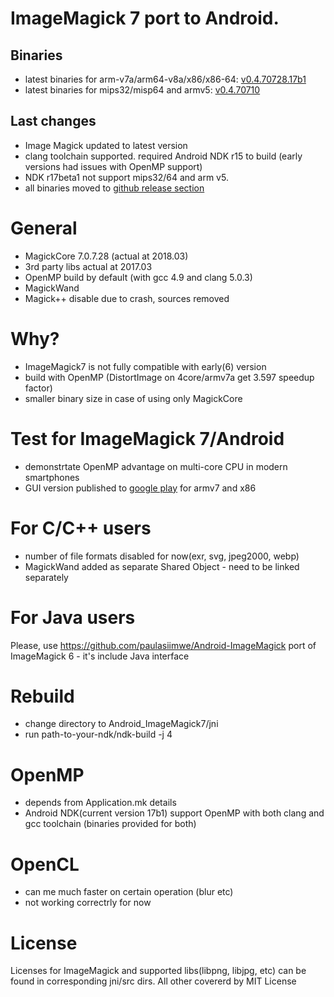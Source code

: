# ImageMagick 7 port to Android.
## Binaries 
 - latest binaries for arm-v7a/arm64-v8a/x86/x86-64: [v0.4.70728.17b1](https://github.com/ayaromenok/Android_ImageMagick7/releases/tag/v0.4.70728.17b1)
 - latest binaries for mips32/misp64 and armv5: [v0.4.70710](https://github.com/ayaromenok/Android_ImageMagick7/releases/tag/v0.4.70710)

## Last changes
 - Image Magick updated to latest version
 - clang toolchain supported. 
	required Android NDK r15 to build (early versions had issues with OpenMP support)
 - NDK r17beta1 not support mips32/64 and arm v5. 
 - all binaries moved to [github release section](https://github.com/ayaromenok/Android_ImageMagick7/releases)

# General
 - MagickCore 7.0.7.28 (actual at 2018.03)
 - 3rd party libs actual at 2017.03
 - OpenMP build by default (with gcc 4.9 and clang 5.0.3)
 - MagickWand
 - Magick++ disable due to crash, sources removed

# Why? 
 - ImageMagick7 is not fully compatible with early(6) version
 - build with OpenMP (DistortImage on 4core/armv7a get 3.597 speedup factor)
 - smaller binary size in case of using only MagickCore

# Test for ImageMagick 7/Android
 - demonstrtate OpenMP advantage on multi-core CPU in modern smartphones
 - GUI version published to [google play](https://play.google.com/store/apps/details?id=info.yaromenok.IM7Test) for armv7 and x86 

# For C/C++ users
 - number of file formats disabled for now(exr, svg, jpeg2000, webp)
 - MagickWand added as separate Shared Object - need to be linked separately
 
# For Java users
 Please, use https://github.com/paulasiimwe/Android-ImageMagick port of ImageMagick 6 - it's include Java interface

# Rebuild
 - change directory to Android_ImageMagick7/jni
 - run path-to-your-ndk/ndk-build -j 4 
 
# OpenMP 
 - depends from Application.mk details
 - Android NDK(current version 17b1) support OpenMP with both clang and gcc toolchain (binaries provided for both) 

# OpenCL
 - can me much faster on certain operation (blur etc)
 - not working correctrly for now

# License
Licenses for ImageMagick and supported libs(libpng, libjpg, etc) can be found in corresponding jni/src dirs.
All other covererd by MIT License